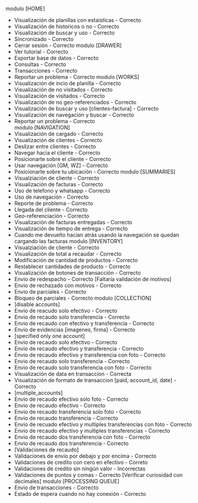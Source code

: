 modulo [HOME]
* Visualización de planillas con estaisticas  - Correcto
* Visualización de historicos o no - Correcto
* Visualización de buscar y uso - Correcto
* Sincronizado - Correcto
* Cerrar sesión - Correcto
modulo [DRAWER]
* Ver tutorial - Correcto
* Exportar base de datos - Correcto
* Consultas - Correcto
* Transacciones  - Correcto
* Reportar un problema - Correcto
modulo [WORKS]
* Visualización de incio de planilla - Correcto
* Visualización de no visitados - Correcto
* Visualización de visitados - Correcto
* Visualización de no geo-referenciados - Correcto
* Visualización de buscar y uso [clientes-factura] - Correcto
* Visualización de navegación y buscar - Correcto
* Reportar un problema - Correcto	 
modulo [NAVIGATION]
* Visualización de cargado  - Correcto
* Visualización de clientes - Correcto
* Deslizar entre clientes - Correcto
* Navegar hacia el cliente - Correcto
* Posicionarte sobre el cliente - Correcto
* Usar navegación [GM, WZ] - Correcto
* Posicionarte sobre tu ubicación - Correcto
modulo [SUMMARIES]
* Visualziación de cliente - Correcto
* Visualización de facturas - Correcto
* Uso de telefono y whatsapp - Correcto
* Uso de navegación - Correcto
* Reporte de problema - Correcto
* Llegada del cliente - Correcto
* Geo-referenciación - Correcto
* Visualización de facturas entregadas - Correcto
* Visualización de tiempo de entrega - Correcto
* Cuando me devuelto hacian atrás usando la navegación se quedan cargando las facturas
modulo [INVENTORY]
* Visualziación de cliente - Correcto
* Visualización de total a recaudar - Correcto
* Modificación de cantidad de productos - Correcto
* Restablecer cantidades de producto - Correcto
* Visualización de botones de transacción - Correcto
* Envio de redespacho - Correcto [Faltaría validación de motivos]
* Envio de rechazado con motivos - Correcto
* Envio de parciales - Correcto
* Bloqueo de parciales - Correcto
modulo [COLLECTION]	
* [disable accounts]
* Envio de reacudo solo efectivo - Correcto
* Envio de recaudo solo transferencia - Correcto
* Envio de recaudo con efectivo y transferencia - Correcto
* Envio de evidencias [imagenes, firma] - Correcto
* [specified only one account]
* Envio de recaudo solo efectivo - Correcto
* Envio de recaudo efectivo y transferencia - Correcto
* Envio de recaudo efectivo y transferencia con foto - Correcto
* Envio de recaudo solo transferencia - Correcto
* Envio de recaudo solo transferencia con foto - Correcto
* Visualización de data en transaccion - Correcta
* Visualización de formato de transaccion [paid, account_id, date] - Correcto
* [multiple_accounts]
* Envio de recaudo efectivo solo foto - Correcto
* Envio de recaudo efectivo - Correcto
* Envio de recaudo transferencia solo foto - Correcto
* Envio de recaudo transferencia - Correcto
* Envio de recuado efectivo y multiples transferencias con foto - Correcto
* Envio de recaudo efectivo y multiples transferencias - Correcto
* Envio de recaudo dos transferencia con foto - Correcto
* Envio de recaudo dos transferencia - Correcto
* [Validaciones de recaudo]
* Validaciones de envio por debajo y por encima - Correcto
* Validaciones de credito con cero en efectivo - Correto
* Validaciones de credito sin ningún valor - Incorrectas
* Validaciones de puntos y comas - Correcto [Verificar curiosidad con decimales]
modulo [PROCESSING QUEUE]
* Envio de transacciones - Correcto
* Estado de espera cuando no hay conexión - Correcto
